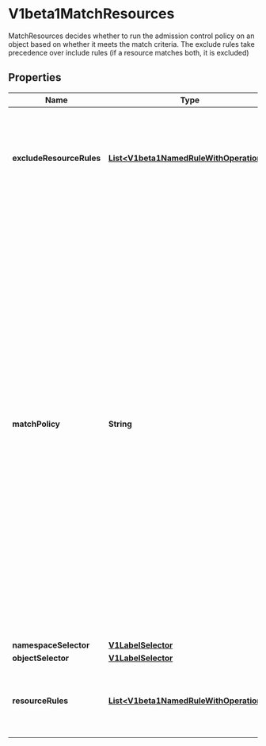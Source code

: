 

# V1beta1MatchResources

MatchResources decides whether to run the admission control policy on an object based on whether it meets the match criteria. The exclude rules take precedence over include rules (if a resource matches both, it is excluded)

## Properties

| Name | Type | Description | Notes |
|------------ | ------------- | ------------- | -------------|
|**excludeResourceRules** | [**List&lt;V1beta1NamedRuleWithOperations&gt;**](V1beta1NamedRuleWithOperations.md) | ExcludeResourceRules describes what operations on what resources/subresources the ValidatingAdmissionPolicy should not care about. The exclude rules take precedence over include rules (if a resource matches both, it is excluded) |  [optional] |
|**matchPolicy** | **String** | matchPolicy defines how the \&quot;MatchResources\&quot; list is used to match incoming requests. Allowed values are \&quot;Exact\&quot; or \&quot;Equivalent\&quot;.  - Exact: match a request only if it exactly matches a specified rule. For example, if deployments can be modified via apps/v1, apps/v1beta1, and extensions/v1beta1, but \&quot;rules\&quot; only included &#x60;apiGroups:[\&quot;apps\&quot;], apiVersions:[\&quot;v1\&quot;], resources: [\&quot;deployments\&quot;]&#x60;, a request to apps/v1beta1 or extensions/v1beta1 would not be sent to the ValidatingAdmissionPolicy.  - Equivalent: match a request if modifies a resource listed in rules, even via another API group or version. For example, if deployments can be modified via apps/v1, apps/v1beta1, and extensions/v1beta1, and \&quot;rules\&quot; only included &#x60;apiGroups:[\&quot;apps\&quot;], apiVersions:[\&quot;v1\&quot;], resources: [\&quot;deployments\&quot;]&#x60;, a request to apps/v1beta1 or extensions/v1beta1 would be converted to apps/v1 and sent to the ValidatingAdmissionPolicy.  Defaults to \&quot;Equivalent\&quot; |  [optional] |
|**namespaceSelector** | [**V1LabelSelector**](V1LabelSelector.md) |  |  [optional] |
|**objectSelector** | [**V1LabelSelector**](V1LabelSelector.md) |  |  [optional] |
|**resourceRules** | [**List&lt;V1beta1NamedRuleWithOperations&gt;**](V1beta1NamedRuleWithOperations.md) | ResourceRules describes what operations on what resources/subresources the ValidatingAdmissionPolicy matches. The policy cares about an operation if it matches _any_ Rule. |  [optional] |




